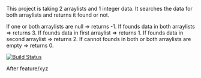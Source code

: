 This project is taking 2 arraylists and 1 integer data. It searches the data for both arraylists and returns it found or not.

If one or both arraylists are null  => returns -1.
If founds data in both arraylists => returns 3.
If founds data in first arraylist => returns 1.
If founds data in second arraylist => returns 2.
If cannot founds in both  or both arraylists are empty => returns 0.



[![Build Status](https://travis-ci.com/kbayik/kemalOdev1App.svg?branch=main)](https://travis-ci.com/kbayik/kemalOdev1App)

After feature/xyz
